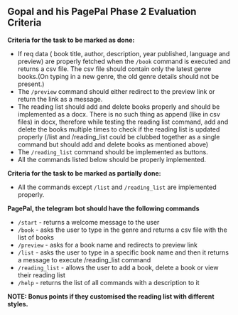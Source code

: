 ## Gopal and his PagePal Phase 2 Evaluation Criteria

**Criteria for the task to be marked as done:**
- If req data ( book title, author, description, year published, language and preview) are properly fetched when the ```/book``` command is executed and returns a csv file. The csv file should contain only the latest genre books.(On typing in a new genre, the old genre details should not be present.)
- The ```/preview``` command should either redirect to the preview link or return the link as a message.
- The reading list should add and delete books properly and should be implemented as a docx. There is no such thing as append (like in csv files) in docx, therefore while testing the reading list command, add and delete the books multiple times to check if the reading list is updated properly (/list and /reading_list could be clubbed together as a single command but should add and delete books as mentioned above)
- The ```/reading_list``` command should be implemented as buttons.
- All the commands listed below should be properly implemented.

**Criteria for the task to be marked as partially done:**
- All the commands except ```/list``` and ```/reading_list``` are implemented properly.


**PagePal, the telegram bot should have the following commands**

- ```/start``` - returns a welcome message to the user 
- ```/book``` - asks the user to type in the genre and returns a csv file with the list of books 
- ```/preview``` - asks for a book name and redirects to preview link 
- ```/list``` - asks the user to type in a specific book name and then it returns a message to execute /reading_list command
- ```/reading_list``` - allows the user to add a book, delete a book or view their reading list 
- ```/help``` - returns the list of all commands with a description to it 

**NOTE: Bonus points if they customised the reading list with different styles.**


